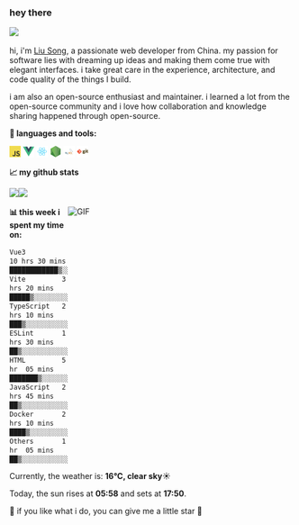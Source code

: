### hey there 
![](https://visitor-badge.glitch.me/badge?page_id=LxsZxh.LxsZxh)
<br />

hi, i'm [Liu Song](https://blog.lvez.cn/), a passionate web developer from China. my passion for software lies with dreaming up ideas and making them come true with elegant interfaces. i take great care in the experience, architecture, and code quality of the things I build.

i am also an open-source enthusiast and maintainer. i learned a lot from the open-source community and i love how collaboration and knowledge sharing happened through open-source.

**🌈 languages and tools:**

<code><img height="20" src="https://raw.githubusercontent.com/github/explore/80688e429a7d4ef2fca1e82350fe8e3517d3494d/topics/javascript/javascript.png"></code>
<code><img height="20" src="https://raw.githubusercontent.com/github/explore/80688e429a7d4ef2fca1e82350fe8e3517d3494d/topics/vue/vue.png"></code>
<code><img height="20" src="https://raw.githubusercontent.com/github/explore/80688e429a7d4ef2fca1e82350fe8e3517d3494d/topics/react/react.png"></code>
<code><img height="20" src="https://raw.githubusercontent.com/github/explore/80688e429a7d4ef2fca1e82350fe8e3517d3494d/topics/nodejs/nodejs.png"></code>
<code><img height="20" src="https://raw.githubusercontent.com/github/explore/80688e429a7d4ef2fca1e82350fe8e3517d3494d/topics/mysql/mysql.png"></code>
<code><img height="20" src="https://raw.githubusercontent.com/github/explore/80688e429a7d4ef2fca1e82350fe8e3517d3494d/topics/git/git.png"></code>

**📈 my github stats**

<img align="" height="137px" src="https://github-readme-stats.vercel.app/api?username=LxsZxh&hide_title=true&hide_border=true&show_icons=true&include_all_commits=true&line_height=21&bg_color=0,eccc68,ffa502,ff7f50,ff6348&theme=graywhite&locale=en" /><img align="" height="137px" src="https://github-readme-stats.vercel.app/api/top-langs/?username=LxsZxh&hide_title=true&hide_border=true&layout=compact&bg_color=7bed9f,2ed573,70a1ff,1e90ff&theme=graywhite&locale=en" />

 <img align="right" alt="GIF" src="https://github.com/abhisheknaiidu/abhisheknaiidu/blob/master/code.gif?raw=true" width="400" height="320" />

**📊 this week i spent my time on:**
```text
Vue3         10 hrs 30 mins    ████████████▒░░░░░░░░░░░░
Vite         3  hrs 20 mins    █████▒░░░░░░░░░░░░░░░░░░░
TypeScript   2  hrs 10 mins    ███▒░░░░░░░░░░░░░░░░░░░░░
ESLint       1  hrs 30 mins    ██▒░░░░░░░░░░░░░░░░░░░░░░
HTML         5  hr  05 mins    ███████▒░░░░░░░░░░░░░░░░░
JavaScript   2  hrs 45 mins    ██▒░░░░░░░░░░░░░░░░░░░░░░
Docker       2  hrs 10 mins    ████▒░░░░░░░░░░░░░░░░░░░░
Others       1  hr  05 mins    ██▒░░░░░░░░░░░░░░░░░░░░░░
```

Currently, the weather is: **16°C, clear sky**☀️

Today, the sun rises at **05:58** and sets at **17:50**.

🌟 if you like what i do, you can give me a little star 🌟


